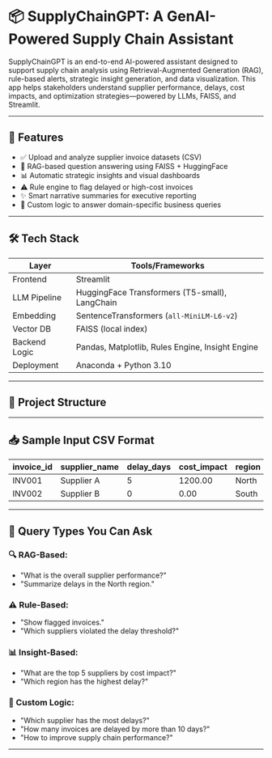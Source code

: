 # 📦 SupplyChainGPT: A GenAI-Powered Supply Chain Assistant

SupplyChainGPT is an end-to-end AI-powered assistant designed to support supply chain analysis using Retrieval-Augmented Generation (RAG), rule-based alerts, strategic insight generation, and data visualization. This app helps stakeholders understand supplier performance, delays, cost impacts, and optimization strategies—powered by LLMs, FAISS, and Streamlit.

---

## 🚀 Features

- ✅ Upload and analyze supplier invoice datasets (CSV)
- 🧠 RAG-based question answering using FAISS + HuggingFace
- 📊 Automatic strategic insights and visual dashboards
- ⚠️ Rule engine to flag delayed or high-cost invoices
- ✨ Smart narrative summaries for executive reporting
- 🎯 Custom logic to answer domain-specific business queries

---

## 🛠️ Tech Stack

| Layer           | Tools/Frameworks                                               |
|----------------|-----------------------------------------------------------------|
| Frontend       | Streamlit                                                      |
| LLM Pipeline   | HuggingFace Transformers (T5-small), LangChain                 |
| Embedding      | SentenceTransformers (`all-MiniLM-L6-v2`)                      |
| Vector DB      | FAISS (local index)                                            |
| Backend Logic  | Pandas, Matplotlib, Rules Engine, Insight Engine               |
| Deployment     | Anaconda + Python 3.10                                          |

---

## 🧩 Project Structure


---

## 📥 Sample Input CSV Format

| invoice_id | supplier_name | delay_days | cost_impact | region | category |
|------------|----------------|------------|-------------|--------|----------|
| INV001     | Supplier A     | 5          | 1200.00     | North  | Electronics |
| INV002     | Supplier B     | 0          | 0.00        | South  | Furniture  |

---

## 🔎 Query Types You Can Ask

### 🔍 RAG-Based:
- "What is the overall supplier performance?"
- "Summarize delays in the North region."

### ⚠️ Rule-Based:
- "Show flagged invoices."
- "Which suppliers violated the delay threshold?"

### 📊 Insight-Based:
- "What are the top 5 suppliers by cost impact?"
- "Which region has the highest delay?"

### 🧠 Custom Logic:
- "Which supplier has the most delays?"
- "How many invoices are delayed by more than 10 days?"
- "How to improve supply chain performance?"

---




